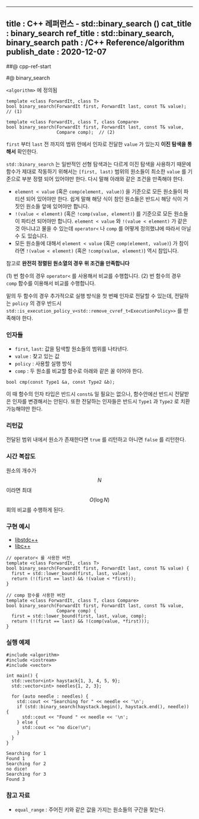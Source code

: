 ----------------
title : C++ 레퍼런스 - std::binary_search (<algorithm>)
cat_title : binary_search
ref_title : std::binary_search, binary_search
path : /C++ Reference/algorithm
publish_date : 2020-12-07
----------------

##@ cpp-ref-start

#@ binary_search

`<algorithm>` 에 정의됨

```cpp-formatted
template <class ForwardIt, class T>
bool binary_search(ForwardIt first, ForwardIt last, const T& value);  // (1)

template <class ForwardIt, class T, class Compare>
bool binary_search(ForwardIt first, ForwardIt last, const T& value,
                   Compare comp);  // (2)
```

`first` 부터 `last` 전 까지의 범위 안에서 인자로 전달한 `value` 가 있는지 **이진 탐색을 통해서** 확인한다.

`std::binary_search` 는 일반적인 선형 탐색과는 다르게 이진 탐색을 사용하기 때문에 함수가 제대로 작동하기 위해서는 `[first, last)` 범위의 원소들이 최소한 `value` 를 기준으로 부분 정렬 되어 있어야만 한다. 다시 말해 아래와 같은 조건을 만족해야 한다.

* `element < value` (혹은 `comp(element, value)`) 을 기준으로 모든 원소들이 파티션 되어 있어야만 한다. 쉽게 말해 해당 식이 참인 원소들은 반드시 해당 식이 거짓인 원소들 앞에 있어야만 합니다.
* `!(value < element)` (혹은 `!comp(value, element)`) 를 기준으로 모든 원소들이 파티션 되어야만 합니다. `element < value` 와 `!(value < element)` 가 같은 것 아니냐고 물을 수 있는데 `operator<` 나 `comp` 를 어떻게 정의했냐에 따라서 아닐 수 도 있습니다.
* 모든 원소들에 대해서 `element < value` (혹은 `comp(element, value)`) 가 참이라면 `!(value < element)` (혹은 `!comp(value, element)`) 역시 참입니다.

참고로 **완전히 정렬된 원소열의 경우 위 조건을 만족합니다**

(1) 번 함수의 경우 `operator<` 를 사용해서 비교를 수행합니다.
(2) 번 함수의 경우 `comp` 함수를 이용해서 비교를 수행합니다.


밑의 두 함수의 경우 추가적으로 실행 방식을 첫 번째 인자로 전달할 수 있는데, 전달하는 `policy` 의 경우 반드시 `std::is_execution_policy_v<std::remove_cvref_t<ExecutionPolicy>>` 를 만족해야 한다.

### 인자들

* `first`, `last`: 값을 탐색할 원소들의 범위를 나타낸다.
* `value` : 찾고 있는 값
* `policy` : 사용할 실행 방식
* `comp` : 두 원소를 비교할 함수로 아래와 같은 꼴 이어야 한다.

```cpp-formatted
bool cmp(const Type1 &a, const Type2 &b);
```

이 때 함수의 인자 타입은 반드시 `const&` 일 필요는 없으나, 함수안에선 반드시 전달받은 인자를 변경해서는 안된다. 또한 전달하는 인자들은 반드시 `Type1` 과 `Type2` 로 치환 가능해야만 한다.

### 리턴값

전달된 범위 내에서 원소가 존재한다면 `true` 를 리턴하고 아니면 `false` 를 리턴한다.

### 시간 복잡도

원소의 개수가 $$N$$ 이라면 최대 $$O(\log N)$$ 회의 비교를 수행하게 된다.

### 구현 예시

* [libstdc++](https://github.com/gcc-mirror/gcc/blob/d9375e490072d1aae73a93949aa158fcd2a27018/libstdc%2B%2B-v3/include/bits/stl_algo.h#L2236)
* [libc++](https://github.com/llvm-mirror/libcxx/blob/a12cb9d211019d99b5875b6d8034617cbc24c2cc/include/algorithm#L4320)

```cpp-formatted
// operator< 를 사용한 버전
template <class ForwardIt, class T>
bool binary_search(ForwardIt first, ForwardIt last, const T& value) {
  first = std::lower_bound(first, last, value);
  return (!(first == last) && !(value < *first));
}
```

```cpp-formatted
// comp 함수를 사용한 버전
template <class ForwardIt, class T, class Compare>
bool binary_search(ForwardIt first, ForwardIt last, const T& value,
                   Compare comp) {
  first = std::lower_bound(first, last, value, comp);
  return (!(first == last) && !(comp(value, *first)));
}
```

### 실행 예제

```cpp-formatted
#include <algorithm>
#include <iostream>
#include <vector>

int main() {
  std::vector<int> haystack{1, 3, 4, 5, 9};
  std::vector<int> needles{1, 2, 3};

  for (auto needle : needles) {
    std::cout << "Searching for " << needle << '\n';
    if (std::binary_search(haystack.begin(), haystack.end(), needle)) {
      std::cout << "Found " << needle << '\n';
    } else {
      std::cout << "no dice!\n";
    }
  }
}
```

```exec
Searching for 1
Found 1
Searching for 2
no dice!
Searching for 3
Found 3
```

### 참고 자료

* `equal_range` : 주어진 키와 같은 값을 가지는 원소들의 구간을 찾는다.